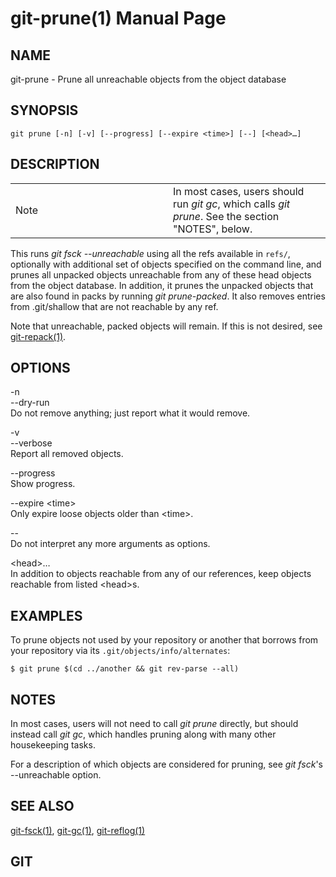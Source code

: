 git-prune(1) Manual Page
========================

NAME
----

git-prune - Prune all unreachable objects from the object database

SYNOPSIS
--------

    git prune [-n] [-v] [--progress] [--expire <time>] [--] [<head>…​]

DESCRIPTION
-----------

<table><colgroup><col style="width: 50%" /><col style="width: 50%" /></colgroup><tbody><tr class="odd"><td><div class="title">Note</div></td><td>In most cases, users should run <em>git gc</em>, which calls <em>git prune</em>. See the section "NOTES", below.</td></tr></tbody></table>

This runs *git fsck --unreachable* using all the refs available in `refs/`, optionally with additional set of objects specified on the command line, and prunes all unpacked objects unreachable from any of these head objects from the object database. In addition, it prunes the unpacked objects that are also found in packs by running *git prune-packed*. It also removes entries from .git/shallow that are not reachable by any ref.

Note that unreachable, packed objects will remain. If this is not desired, see [git-repack(1)](git-repack.html).

OPTIONS
-------

-n  
--dry-run  
Do not remove anything; just report what it would remove.

-v  
--verbose  
Report all removed objects.

--progress  
Show progress.

--expire &lt;time&gt;  
Only expire loose objects older than &lt;time&gt;.

--  
Do not interpret any more arguments as options.

&lt;head&gt;…​  
In addition to objects reachable from any of our references, keep objects reachable from listed &lt;head&gt;s.

EXAMPLES
--------

To prune objects not used by your repository or another that borrows from your repository via its `.git/objects/info/alternates`:

    $ git prune $(cd ../another && git rev-parse --all)

NOTES
-----

In most cases, users will not need to call *git prune* directly, but should instead call *git gc*, which handles pruning along with many other housekeeping tasks.

For a description of which objects are considered for pruning, see *git fsck*'s --unreachable option.

SEE ALSO
--------

[git-fsck(1)](git-fsck.html), [git-gc(1)](git-gc.html), [git-reflog(1)](git-reflog.html)

GIT
---

